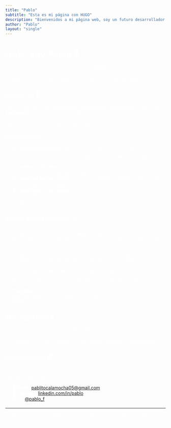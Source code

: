 ```yaml
---
title: "Pablo"
subtitle: "Esta es mi página con HUGO"
description: "Bienvenidos a mi página web, soy un futuro desarrollador de aplicaciones web estudiante de Los Enlaces."
author: "Pablo"
layout: "single"
---
```


# Hola, soy Pablo 👋

Bienvenidos a mi página web creada con **HUGO**, una herramienta fantástica para generar sitios web estáticos de forma rápida y eficiente. En este sitio os contaré un poco más sobre mí, mis intereses y este proyecto.

## Sobre mí 🌟

Soy un estudiante de **Desarrollo de Aplicaciones Web (DAW)** en el instituto **Los Enlaces**. Me apasiona el mundo de la programación y el desarrollo de software. Aspiro a convertirme en un desarrollador profesional, especializado en crear aplicaciones web innovadoras y eficientes.

### Mis Intereses

- 💻 **Programación Web**: Me encanta trabajar con tecnologías como HTML, CSS y JavaScript, y estoy aprendiendo frameworks modernos como React y Vue.js.
- 🌐 **Desarrollo Backend**: Actualmente estoy explorando lenguajes como Python y PHP para manejar la lógica de servidor.
- 📊 **Bases de Datos**: También estoy aprendiendo a trabajar con sistemas como MySQL y MongoDB.
- 🤖 **Tecnología e Innovación**: Siempre estoy buscando nuevas herramientas y tendencias que puedan mejorar mis habilidades y proyectos.

## Sobre este proyecto 🛠️

Esta página web fue creada con **HUGO**, un generador de sitios web estáticos que es rápido, eficiente y altamente personalizable. Elegí HUGO porque:

- Es una herramienta ideal para proyectos pequeños y medianos.
- Permite una integración rápida con Markdown, lo que hace que escribir contenido sea sencillo.
- Genera páginas web con un rendimiento increíble.

Al trabajar en este proyecto, he aprendido más sobre herramientas como:

- **Markdown**: Para crear contenido de manera rápida y estructurada.
- **Git**: Para gestionar el control de versiones.
- **HUGO**: Para crear y personalizar sitios web.

## Mis objetivos 🚀

- Convertirme en un desarrollador web profesional.
- Colaborar en proyectos reales y de código abierto.
- Aprender nuevas tecnologías como **Docker**, **Node.js** y **Kubernetes**.

## Contáctame 📬

Estoy siempre abierto a colaborar, aprender y compartir ideas. Aquí tienes mis datos de contacto:

- 📧 **Email**: [pablitocalamocha05@gmail.com](mailto:pablitocalamocha05@gmail.com)
- 💼 **LinkedIn**: [linkedin.com/in/pablo](https://linkedin.com/in/pablo)
- 🐦 **X**: [@pablo_f](https://twitter.com/pablo_f)

---

¡Gracias por visitar mi página! Si tienes alguna sugerencia o simplemente quieres saludar, no dudes en contactarme. 😊
<style>
  body {
    color: white;
  }
</style>
